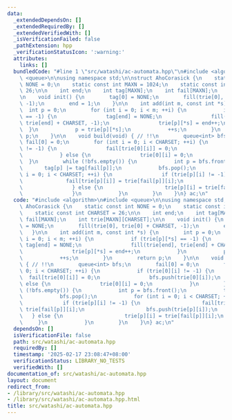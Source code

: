 ```yaml
---
data:
  _extendedDependsOn: []
  _extendedRequiredBy: []
  _extendedVerifiedWith: []
  _isVerificationFailed: false
  _pathExtension: hpp
  _verificationStatusIcon: ':warning:'
  attributes:
    links: []
  bundledCode: "#line 1 \"src/watashi/ac-automata.hpp\"\n#include <algorithm>\n#include\
    \ <queue>\n\nusing namespace std;\n\nstruct AhoCorasick {\n    static const int\
    \ NONE = 0;\n    static const int MAXN = 1024;\n    static const int CHARSET =\
    \ 26;\n\n    int end;\n    int tag[MAXN];\n    int fail[MAXN];\n    int trie[MAXN][CHARSET];\n\
    \n    void init() {\n        tag[0] = NONE;\n        fill(trie[0], trie[0] + CHARSET,\
    \ -1);\n        end = 1;\n    }\n\n    int add(int m, const int *s) {\n      \
    \  int p = 0;\n        for (int i = 0; i < m; ++i) {\n            if (trie[p][*s]\
    \ == -1) {\n                tag[end] = NONE;\n                fill(trie[end],\
    \ trie[end] + CHARSET, -1);\n                trie[p][*s] = end++;\n          \
    \  }\n            p = trie[p][*s];\n            ++s;\n        }\n        return\
    \ p;\n    }\n\n    void build(void) { // !!\n        queue<int> bfs;\n       \
    \ fail[0] = 0;\n        for (int i = 0; i < CHARSET; ++i) {\n            if (trie[0][i]\
    \ != -1) {\n                fail[trie[0][i]] = 0;\n                bfs.push(trie[0][i]);\n\
    \            } else {\n                trie[0][i] = 0;\n            }\n      \
    \  }\n        while (!bfs.empty()) {\n            int p = bfs.front();\n     \
    \       tag[p] |= tag[fail[p]];\n            bfs.pop();\n            for (int\
    \ i = 0; i < CHARSET; ++i) {\n                if (trie[p][i] != -1) {\n      \
    \              fail[trie[p][i]] = trie[fail[p]][i];\n                    bfs.push(trie[p][i]);\n\
    \                } else {\n                    trie[p][i] = trie[fail[p]][i];\n\
    \                }\n            }\n        }\n    }\n} ac;\n"
  code: "#include <algorithm>\n#include <queue>\n\nusing namespace std;\n\nstruct\
    \ AhoCorasick {\n    static const int NONE = 0;\n    static const int MAXN = 1024;\n\
    \    static const int CHARSET = 26;\n\n    int end;\n    int tag[MAXN];\n    int\
    \ fail[MAXN];\n    int trie[MAXN][CHARSET];\n\n    void init() {\n        tag[0]\
    \ = NONE;\n        fill(trie[0], trie[0] + CHARSET, -1);\n        end = 1;\n \
    \   }\n\n    int add(int m, const int *s) {\n        int p = 0;\n        for (int\
    \ i = 0; i < m; ++i) {\n            if (trie[p][*s] == -1) {\n               \
    \ tag[end] = NONE;\n                fill(trie[end], trie[end] + CHARSET, -1);\n\
    \                trie[p][*s] = end++;\n            }\n            p = trie[p][*s];\n\
    \            ++s;\n        }\n        return p;\n    }\n\n    void build(void)\
    \ { // !!\n        queue<int> bfs;\n        fail[0] = 0;\n        for (int i =\
    \ 0; i < CHARSET; ++i) {\n            if (trie[0][i] != -1) {\n              \
    \  fail[trie[0][i]] = 0;\n                bfs.push(trie[0][i]);\n            }\
    \ else {\n                trie[0][i] = 0;\n            }\n        }\n        while\
    \ (!bfs.empty()) {\n            int p = bfs.front();\n            tag[p] |= tag[fail[p]];\n\
    \            bfs.pop();\n            for (int i = 0; i < CHARSET; ++i) {\n   \
    \             if (trie[p][i] != -1) {\n                    fail[trie[p][i]] =\
    \ trie[fail[p]][i];\n                    bfs.push(trie[p][i]);\n             \
    \   } else {\n                    trie[p][i] = trie[fail[p]][i];\n           \
    \     }\n            }\n        }\n    }\n} ac;\n"
  dependsOn: []
  isVerificationFile: false
  path: src/watashi/ac-automata.hpp
  requiredBy: []
  timestamp: '2025-02-17 23:08:47+08:00'
  verificationStatus: LIBRARY_NO_TESTS
  verifiedWith: []
documentation_of: src/watashi/ac-automata.hpp
layout: document
redirect_from:
- /library/src/watashi/ac-automata.hpp
- /library/src/watashi/ac-automata.hpp.html
title: src/watashi/ac-automata.hpp
---
```

